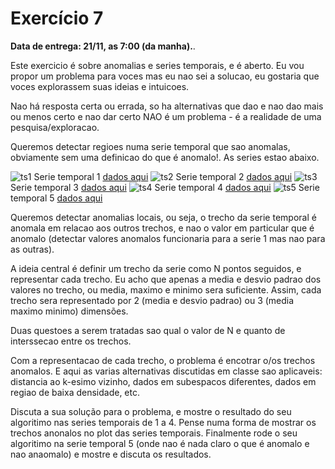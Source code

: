 # Exercício 7

**Data de entrega: 21/11, as 7:00 (da manha).**.

Este exercicio é sobre anomalias e series temporais, e é aberto. Eu vou propor um problema para voces mas eu nao sei a solucao, eu gostaria que voces explorassem suas ideias e intuicoes.

Nao há resposta certa ou errada, so ha alternativas que dao e nao dao mais ou menos certo e nao dar certo NAO é um problema - é a realidade de uma pesquisa/exploracao.

Queremos detectar regioes numa serie temporal que sao anomalas, obviamente sem uma definicao do que é anomalo!. As series estao abaixo.

![ts1](http://www.ic.unicamp.br/~wainer/cursos/2s2016/ml/high.png)
Serie temporal 1 [dados aqui](http://www.ic.unicamp.br/~wainer/cursos/2s2016/ml/serie1.csv)
![ts2](http://www.ic.unicamp.br/~wainer/cursos/2s2016/ml/mid.png)
Serie temporal 2 [dados aqui](http://www.ic.unicamp.br/~wainer/cursos/2s2016/ml/serie2.csv)
![ts3](http://www.ic.unicamp.br/~wainer/cursos/2s2016/ml/low.png)
Serie temporal 3 [dados aqui](http://www.ic.unicamp.br/~wainer/cursos/2s2016/ml/serie3.csv)
![ts4](http://www.ic.unicamp.br/~wainer/cursos/2s2016/ml/spikes.png)
Serie temporal 4 [dados aqui](http://www.ic.unicamp.br/~wainer/cursos/2s2016/ml/serie4.csv)
![ts5](http://www.ic.unicamp.br/~wainer/cursos/2s2016/ml/extra.png)
Serie temporal 5 [dados aqui](http://www.ic.unicamp.br/~wainer/cursos/2s2016/ml/serie5.csv)

Queremos detectar anomalias locais, ou seja, o trecho da serie temporal é anomala em relacao aos outros trechos, e nao o valor em particular que é anomalo (detectar valores anomalos funcionaria para a serie 1 mas nao para as outras).

A ideia central é definir um trecho da serie como N pontos seguidos, e representar cada trecho. Eu acho que apenas a media e desvio padrao dos valores no trecho, ou media, maximo e minimo sera suficiente. Assim, cada trecho sera representado por 2 (media e desvio padrao) ou 3 (media maximo minimo) dimensões.

Duas questoes a serem tratadas sao qual o valor de N e quanto de interssecao entre os trechos.

Com a representacao de cada trecho, o problema é encotrar o/os trechos anomalos. E aqui as varias alternativas discutidas em classe sao aplicaveis: distancia ao k-esimo vizinho, dados em subespacos diferentes, dados em regiao de baixa densidade, etc.

Discuta a sua solução para o problema, e mostre o resultado do seu algoritimo nas series temporais de 1 a 4. Pense numa forma de mostrar os trechos anonalos no plot das series temporais. Finalmente rode o seu algoritimo na serie temporal 5 (onde nao é nada claro o que é anomalo e nao anaomalo) e mostre e discuta os resultados. 
